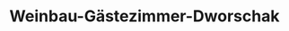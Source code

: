 ---
title: "Weinbau-Gästezimmer-Dworschak"
url: /glanz-an-der-weinstrasse/weinbau-gaestezimmer-dworschak/
shop: Allgemein
---